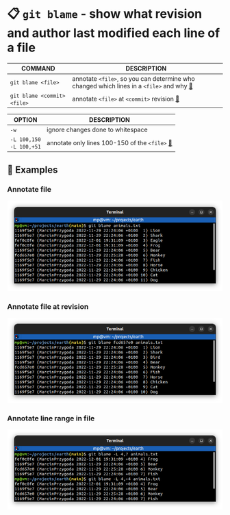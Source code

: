 # 📋 `git blame` - show what revision and author last modified each line of a file

| COMMAND                     | DESCRIPTION                                                                                               |
| --------------------------- | --------------------------------------------------------------------------------------------------------- |
| `git blame <file>`          | annotate `<file>`, so you can determine who changed which lines in a `<file>` and why [🔗](#annotate-file) |
| `git blame <commit> <file>` | annotate `<file>` at `<commit>` revision [🔗](#annotate-file-at-revision)                                  |

| OPTION                         | DESCRIPTION                                                                   |
| ------------------------------ | ----------------------------------------------------------------------------- |
| `-w`                           | ignore changes done to whitespace                                             |
| `-L 100,150`<br />`-L 100,+51` | annotate only lines 100-150 of the `<file>` [🔗](#annotate-line-range-in-file) |

## 📌 Examples

### Annotate file

![](images/git-blame.png)

### Annotate file at revision

![](images/git-blame-commit.png)

### Annotate line range in file

![](images/git-blame-line-range.png)
